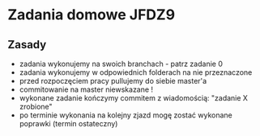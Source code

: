 # Zadania domowe JFDZ9

## Zasady

* zadania wykonujemy na swoich branchach - patrz zadanie 0
* zadania wykonujemy w odpowiednich folderach na nie przeznaczone
* przed rozpoczęciem pracy pullujemy do siebie master'a
* commitowanie na master niewskazane !
* wykonane zadanie kończymy commitem z wiadomością: "zadanie X zrobione"
* po terminie wykonania na kolejny zjazd mogę zostać wykonane poprawki (termin ostateczny)